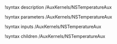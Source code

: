 !syntax description /AuxKernels/NSTemperatureAux

!syntax parameters /AuxKernels/NSTemperatureAux

!syntax inputs /AuxKernels/NSTemperatureAux

!syntax children /AuxKernels/NSTemperatureAux
